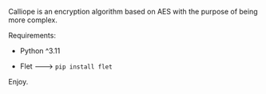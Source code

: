 Calliope is an encryption algorithm based on AES with the purpose of being more complex.

Requirements:

- Python ^3.11

- Flet ---> `pip install flet`

Enjoy.